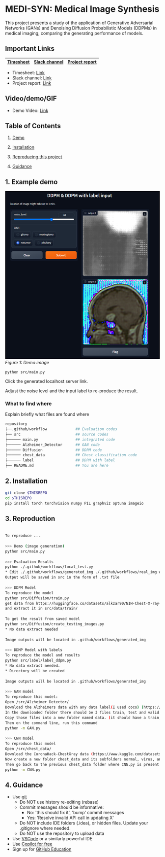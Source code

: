 
# MEDI-SYN: Medical Image Synthesis
This project presents a study of the application of Generative Adversarial Networks (GANs) and Denoising Diffusion Probabilistic Models (DDPMs) in medical imaging, comparing the generating performance of models. 

## Important Links

| [Timesheet](https://1sfu-my.sharepoint.com/:x:/g/personal/kabhishe_sfu_ca/EUfW7Bq7M2ZNiWasPSkAi8QBwBfu-U5BSOfiO9znWyNtYQ?e=ryKNNX) | [Slack channel](https://sfucmpt340fall2023.slack.com/archives/C05SZPSJC5V) | [Project report]((https://drive.google.com/file/d/1MOb_nNaPBgQsmuYrBPUcsizPXZIFY_0G/view?usp=sharing)) |
|-----------|---------------|-------------------------|

- Timesheet: [Link](https://1sfu-my.sharepoint.com/:x:/g/personal/kabhishe_sfu_ca/EUfW7Bq7M2ZNiWasPSkAi8QBwBfu-U5BSOfiO9znWyNtYQ?e=ryKNNX)
- Slack channel: [Link](https://sfucmpt340fall2023.slack.com/archives/C05SZPSJC5V)
- Project report: [Link](https://drive.google.com/file/d/1MOb_nNaPBgQsmuYrBPUcsizPXZIFY_0G/view?usp=sharing)


## Video/demo/GIF
- Demo Video: [Link](https://www.youtube.com/watch?v=T6O6fFIYxko)

## Table of Contents
1. [Demo](#demo)

2. [Installation](#installation)

3. [Reproducing this project](#repro)

4. [Guidance](#guide)


<a name="demo"></a>
## 1. Example demo

![Demo img](src/demo.png)
*Figure 1: Demo image*

```
python src/main.py
```
Click the generated localhost server link.

Adjust the noise level and the input label to re-produce the result.

### What to find where

Explain briefly what files are found where

```bash
repository
├──.github/workflow             ## Evaluation codes
├── src                         ## source codes
├────── main.py                 ## integrated code
├────── Alzheimer_Detector      ## GAN code 
├────── Diffusion               ## DDPM code
├────── chest_data              ## Chest classification code
├────── label                   ## DDPM with label
├── README.md                   ## You are here
```

<a name="installation"></a>

## 2. Installation

```bash
git clone $THISREPO
cd $THISREPO
pip install torch torchvision numpy PIL graphviz optuna imageio
```

<a name="repro"></a>
## 3. Reproduction
```bash

To reproduce ...

>>> Demo (image generation)
python src/main.py

>>> Evaluation Results
python ./.github/workflows/local_test.py
* Edit ./.github/workflows/generated_img ./.github/workflows/real_img with your own data to test different images. 
Output will be saved in src in the form of .txt file

>>> DDPM Model
To reproduce the model
python src/Diffusion/train.py
get data from https://huggingface.co/datasets/alkzar90/NIH-Chest-X-ray-dataset/tree/main/data/images
and extract it in src/data/train/

To get the result from saved model
python src/Diffusion/create_testing_images.py
* No data extract needed

Image outputs will be located in .github/workflows/generated_img

>>> DDMP Model with labels
To reproduce the model and results
python src/label/label_ddpm.py
* No data extract needed.
* Directory will be created

Image outputs will be located in .github/workflows/generated_img

>>> GAN model
To reproduce this model:
Open /src/Alzheimer_Detector/
Download the Alzheimers data with any data label(I used coco) (https://universe.roboflow.com/milestone-wucnp/alzheimer-detector) in this folder
In the downloaded folder there should be 3 files train, test and valid.
Copy those files into a new folder named data. (it should have a train, test, and valid folder that contains images)
Then on the command line, run this command
python -m GAN.py

>>> CNN model
To reproduce this model
Open /src/chest_data/
Download the CoronaHack-ChestXray data (https://www.kaggle.com/datasets/praveengovi/coronahack-chest-xraydataset) in this folder
Now create a new folder chest_data and its subfolders normal, virus, and bacteria in it.
Then go back to the previous chest_data folder where CNN.py is present and on the command line, run this command
python -m CNN.py
```

<a name="guide"></a>
## 4. Guidance

- Use [git](https://git-scm.com/book/en/v2)
    - Do NOT use history re-editing (rebase)
    - Commit messages should be informative:
        - No: 'this should fix it', 'bump' commit messages
        - Yes: 'Resolve invalid API call in updating X'
    - Do NOT include IDE folders (.idea), or hidden files. Update your .gitignore where needed.
    - Do NOT use the repository to upload data
- Use [VSCode](https://code.visualstudio.com/) or a similarly powerful IDE
- Use [Copilot for free](https://dev.to/twizelissa/how-to-enable-github-copilot-for-free-as-student-4kal)
- Sign up for [GitHub Education](https://education.github.com/) 
